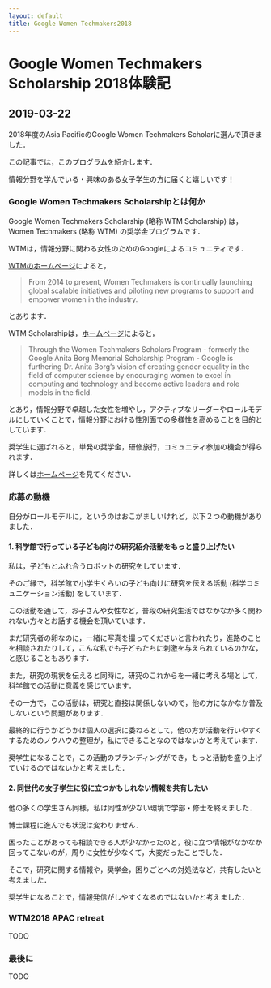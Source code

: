 ```yaml
---
layout: default
title: Google Women Techmakers2018
---
```


# Google Women Techmakers Scholarship 2018体験記

## 2019-03-22

2018年度のAsia PacificのGoogle Women Techmakers Scholarに選んで頂きました．

この記事では，このプログラムを紹介します．

情報分野を学んでいる・興味のある女子学生の方に届くと嬉しいです！

### Google Women Techmakers Scholarshipとは何か

Google Women Techmakers Scholarship (略称 WTM Scholarship) は，Women Techmakers (略称 WTM) の奨学金プログラムです．

WTMは，情報分野に関わる女性のためのGoogleによるコミュニティです．

[WTMのホームページ](https://www.womentechmakers.com/)によると，

> From 2014 to present, Women Techmakers is continually launching global scalable initiatives and piloting new programs to support and empower women in the industry. 

とあります．

WTM Scholarshipは，[ホームページ](https://www.womentechmakers.com/scholars)によると，

> Through the Women Techmakers Scholars Program - formerly the Google Anita Borg Memorial Scholarship Program - Google is furthering Dr. Anita Borg’s vision of creating gender equality in the field of computer science by encouraging women to excel in computing and technology and become active leaders and role models in the field.

とあり，情報分野で卓越した女性を増やし，アクティブなリーダーやロールモデルにしていくことで，情報分野における性別面での多様性を高めることを目的としています．

奨学生に選ばれると，単発の奨学金，研修旅行，コミュニティ参加の機会が得られます．

詳しくは[ホームページ](https://www.womentechmakers.com/scholars)を見てください．

### 応募の動機

自分がロールモデルに，というのはおこがましいけれど，以下２つの動機がありました．


#### 1. 科学館で行っている子ども向けの研究紹介活動をもっと盛り上げたい

私は，子どもとふれ合うロボットの研究をしています．

そのご縁で，科学館で小学生くらいの子ども向けに研究を伝える活動 (科学コミュニケーション活動) をしています．

この活動を通して，お子さんや女性など，普段の研究生活ではなかなか多く関われない方々とお話する機会を頂いています．

まだ研究者の卵なのに，一緒に写真を撮ってくださいと言われたり，進路のことを相談されたりして，こんな私でも子どもたちに刺激を与えられているのかな，と感じることもあります．

また，研究の現状を伝えると同時に，研究のこれからを一緒に考える場として，科学館での活動に意義を感じています．

その一方で，この活動は，研究と直接は関係しないので，他の方になかなか普及しないという問題があります．

最終的に行うかどうかは個人の選択に委ねるとして，他の方が活動を行いやすくするためのノウハウの整理が，私にできることなのではないかと考えています．

奨学生になることで，この活動のブランディングができ，もっと活動を盛り上げていけるのではないかと考えました．

#### 2. 同世代の女子学生に役に立つかもしれない情報を共有したい

他の多くの学生さん同様，私は同性が少ない環境で学部・修士を終えました．

博士課程に進んでも状況は変わりません．

困ったことがあっても相談できる人が少なかったのと，役に立つ情報がなかなか回ってこないのが，周りに女性が少なくて，大変だったことでした．

そこで，研究に関する情報や，奨学金，困りごとへの対処法など，共有したいと考えました．

奨学生になることで，情報発信がしやすくなるのではないかと考えました．

### WTM2018 APAC retreat

TODO

### 最後に

TODO